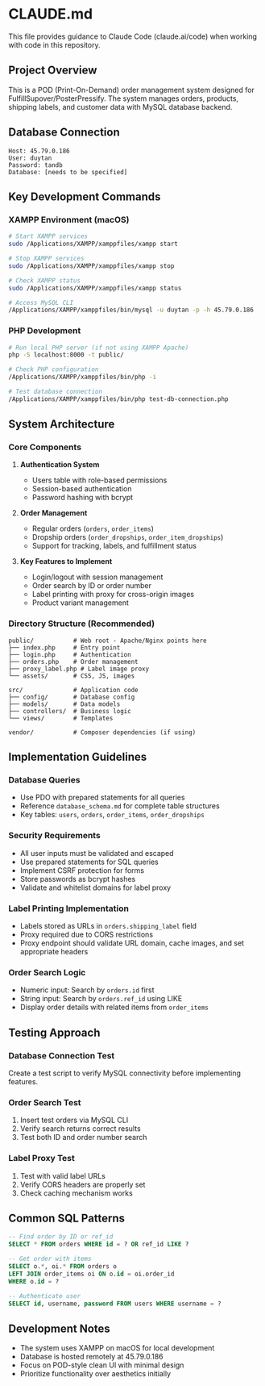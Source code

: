 # CLAUDE.md

This file provides guidance to Claude Code (claude.ai/code) when working with code in this repository.

## Project Overview

This is a POD (Print-On-Demand) order management system designed for FulfillSupover/PosterPressify. The system manages orders, products, shipping labels, and customer data with MySQL database backend.

## Database Connection

```
Host: 45.79.0.186
User: duytan
Password: tandb
Database: [needs to be specified]
```

## Key Development Commands

### XAMPP Environment (macOS)
```bash
# Start XAMPP services
sudo /Applications/XAMPP/xamppfiles/xampp start

# Stop XAMPP services  
sudo /Applications/XAMPP/xamppfiles/xampp stop

# Check XAMPP status
sudo /Applications/XAMPP/xamppfiles/xampp status

# Access MySQL CLI
/Applications/XAMPP/xamppfiles/bin/mysql -u duytan -p -h 45.79.0.186
```

### PHP Development
```bash
# Run local PHP server (if not using XAMPP Apache)
php -S localhost:8000 -t public/

# Check PHP configuration
/Applications/XAMPP/xamppfiles/bin/php -i

# Test database connection
/Applications/XAMPP/xamppfiles/bin/php test-db-connection.php
```

## System Architecture

### Core Components

1. **Authentication System**
   - Users table with role-based permissions
   - Session-based authentication
   - Password hashing with bcrypt

2. **Order Management**
   - Regular orders (`orders`, `order_items`) 
   - Dropship orders (`order_dropships`, `order_item_dropships`)
   - Support for tracking, labels, and fulfillment status

3. **Key Features to Implement**
   - Login/logout with session management
   - Order search by ID or order number
   - Label printing with proxy for cross-origin images
   - Product variant management

### Directory Structure (Recommended)
```
public/           # Web root - Apache/Nginx points here
├── index.php     # Entry point
├── login.php     # Authentication
├── orders.php    # Order management
├── proxy_label.php # Label image proxy
└── assets/       # CSS, JS, images

src/              # Application code
├── config/       # Database config
├── models/       # Data models
├── controllers/  # Business logic
└── views/        # Templates

vendor/           # Composer dependencies (if using)
```

## Implementation Guidelines

### Database Queries
- Use PDO with prepared statements for all queries
- Reference `database_schema.md` for complete table structures
- Key tables: `users`, `orders`, `order_items`, `order_dropships`

### Security Requirements
- All user inputs must be validated and escaped
- Use prepared statements for SQL queries
- Implement CSRF protection for forms
- Store passwords as bcrypt hashes
- Validate and whitelist domains for label proxy

### Label Printing Implementation
- Labels stored as URLs in `orders.shipping_label` field
- Proxy required due to CORS restrictions
- Proxy endpoint should validate URL domain, cache images, and set appropriate headers

### Order Search Logic
- Numeric input: Search by `orders.id` first
- String input: Search by `orders.ref_id` using LIKE
- Display order details with related items from `order_items`

## Testing Approach

### Database Connection Test
Create a test script to verify MySQL connectivity before implementing features.

### Order Search Test
1. Insert test orders via MySQL CLI
2. Verify search returns correct results
3. Test both ID and order number search

### Label Proxy Test
1. Test with valid label URLs
2. Verify CORS headers are properly set
3. Check caching mechanism works

## Common SQL Patterns

```sql
-- Find order by ID or ref_id
SELECT * FROM orders WHERE id = ? OR ref_id LIKE ?

-- Get order with items
SELECT o.*, oi.* FROM orders o 
LEFT JOIN order_items oi ON o.id = oi.order_id 
WHERE o.id = ?

-- Authenticate user
SELECT id, username, password FROM users WHERE username = ?
```

## Development Notes

- The system uses XAMPP on macOS for local development
- Database is hosted remotely at 45.79.0.186
- Focus on POD-style clean UI with minimal design
- Prioritize functionality over aesthetics initially